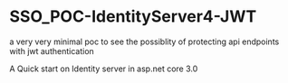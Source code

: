# SSO_POC-IdentityServer4-JWT
a very very minimal poc to see the possiblity of protecting api endpoints with jwt authentication

A Quick start on Identity server in asp.net core 3.0

